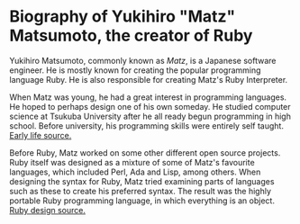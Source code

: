 # Biography of Yukihiro "Matz" Matsumoto, the creator of Ruby

Yukihiro Matsumoto, commonly known as *Matz*, is a Japanese software engineer. He is mostly known for creating the popular programming language Ruby. He is also responsible for creating Matz's Ruby Interpreter.

When Matz was young, he had a great interest in programming languages. He hoped to perhaps design one of his own someday. He studied computer science at Tsukuba University after he all ready begun programming in high school. Before university, his programming skills were entirely self taught.
[Early life source.](http://www.japaninc.com/article.php?articleID=828)

Before Ruby, Matz worked on some other different open source projects. 
Ruby itself was designed as a mixture of some of Matz's favourite languages, which included Perl, Ada and Lisp, among others. When designing the syntax for Ruby, Matz tried examining parts of languages such as these to create his preferred syntax. The result was the highly portable Ruby programming language, in which everything is an object. 
[Ruby design source.](https://www.ruby-lang.org/en/about/)
